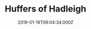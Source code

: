 ---
date: 2019-01-18T09:04:34.000Z
title: Huffers of Hadleigh
latitude: 52.044768970680046
longitude: 0.9528065517153052
category: checkin
---